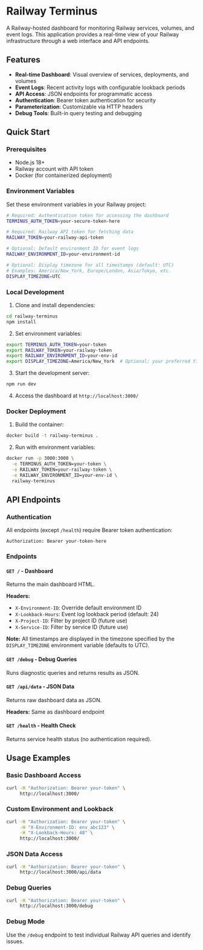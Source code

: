 # Railway Terminus

A Railway-hosted dashboard for monitoring Railway services, volumes, and event logs. This application provides a real-time view of your Railway infrastructure through a web interface and API endpoints.

## Features

- **Real-time Dashboard**: Visual overview of services, deployments, and volumes
- **Event Logs**: Recent activity logs with configurable lookback periods
- **API Access**: JSON endpoints for programmatic access
- **Authentication**: Bearer token authentication for security
- **Parameterization**: Customizable via HTTP headers
- **Debug Tools**: Built-in query testing and debugging

## Quick Start

### Prerequisites

- Node.js 18+ 
- Railway account with API token
- Docker (for containerized deployment)

### Environment Variables

Set these environment variables in your Railway project:

```bash
# Required: Authentication token for accessing the dashboard
TERMINUS_AUTH_TOKEN=your-secure-token-here

# Required: Railway API token for fetching data
RAILWAY_TOKEN=your-railway-api-token

# Optional: Default environment ID for event logs
RAILWAY_ENVIRONMENT_ID=your-environment-id

# Optional: Display timezone for all timestamps (default: UTC)
# Examples: America/New_York, Europe/London, Asia/Tokyo, etc.
DISPLAY_TIMEZONE=UTC
```

### Local Development

1. Clone and install dependencies:
```bash
cd railway-terminus
npm install
```

2. Set environment variables:
```bash
export TERMINUS_AUTH_TOKEN=your-token
export RAILWAY_TOKEN=your-railway-token
export RAILWAY_ENVIRONMENT_ID=your-env-id
export DISPLAY_TIMEZONE=America/New_York  # Optional: your preferred timezone
```

3. Start the development server:
```bash
npm run dev
```

4. Access the dashboard at `http://localhost:3000/`

### Docker Deployment

1. Build the container:
```bash
docker build -t railway-terminus .
```

2. Run with environment variables:
```bash
docker run -p 3000:3000 \
  -e TERMINUS_AUTH_TOKEN=your-token \
  -e RAILWAY_TOKEN=your-railway-token \
  -e RAILWAY_ENVIRONMENT_ID=your-env-id \
  railway-terminus
```

## API Endpoints

### Authentication

All endpoints (except `/health`) require Bearer token authentication:

```
Authorization: Bearer your-token-here
```

### Endpoints

#### `GET /` - Dashboard
Returns the main dashboard HTML.

**Headers:**
- `X-Environment-ID`: Override default environment ID
- `X-Lookback-Hours`: Event log lookback period (default: 24)
- `X-Project-ID`: Filter by project ID (future use)
- `X-Service-ID`: Filter by service ID (future use)

**Note:** All timestamps are displayed in the timezone specified by the `DISPLAY_TIMEZONE` environment variable (defaults to UTC).

#### `GET /debug` - Debug Queries
Runs diagnostic queries and returns results as JSON.

#### `GET /api/data` - JSON Data
Returns raw dashboard data as JSON.

**Headers:** Same as dashboard endpoint

#### `GET /health` - Health Check
Returns service health status (no authentication required).

## Usage Examples

### Basic Dashboard Access
```bash
curl -H "Authorization: Bearer your-token" \
     http://localhost:3000/
```

### Custom Environment and Lookback
```bash
curl -H "Authorization: Bearer your-token" \
     -H "X-Environment-ID: env_abc123" \
     -H "X-Lookback-Hours: 48" \
     http://localhost:3000/
```

### JSON Data Access
```bash
curl -H "Authorization: Bearer your-token" \
     http://localhost:3000/api/data
```

### Debug Queries
```bash
curl -H "Authorization: Bearer your-token" \
     http://localhost:3000/debug
```

### Debug Mode

Use the `/debug` endpoint to test individual Railway API queries and identify issues.
